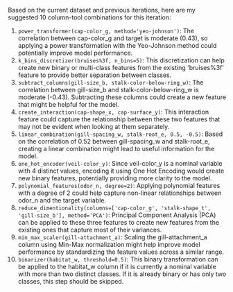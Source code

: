  Based on the current dataset and previous iterations, here are my suggested 10 column-tool combinations for this iteration:

1. `power_transformer(cap-color_g, method='yeo-johnson')`: The correlation between cap-color_g and target is moderate (0.43), so applying a power transformation with the Yeo-Johnson method could potentially improve model performance.
2. `k_bins_discretizer(bruises%3f, n_bins=5)`: This discretization can help create new binary or multi-class features from the existing 'bruises%3f' feature to provide better separation between classes.
3. `subtract_columns(gill-size_b, stalk-color-below-ring_w)`: The correlation between gill-size_b and stalk-color-below-ring_w is moderate (-0.43). Subtracting these columns could create a new feature that might be helpful for the model.
4. `create_interaction(cap-shape_x, cap-surface_y)`: This interaction feature could capture the relationship between these two features that may not be evident when looking at them separately.
5. `linear_combination(gill-spacing_w, stalk-root_e, 0.5, -0.5)`: Based on the correlation of 0.52 between gill-spacing_w and stalk-root_e, creating a linear combination might lead to useful information for the model.
6. `one_hot_encoder(veil-color_y)`: Since veil-color_y is a nominal variable with 4 distinct values, encoding it using One Hot Encoding would create new binary features, potentially providing more clarity to the model.
7. `polynomial_features(odor_n, degree=2)`: Applying polynomial features with a degree of 2 could help capture non-linear relationships between odor_n and the target variable.
8. `reduce_dimentionality(columns=['cap-color_g', 'stalk-shape_t', 'gill-size_b'], method='PCA')`: Principal Component Analysis (PCA) can be applied to these three features to create new features from the existing ones that capture most of their variances.
9. `min_max_scaler(gill-attachment_a)`: Scaling the gill-attachment_a column using Min-Max normalization might help improve model performance by standardizing the feature values across a similar range.
10. `binarizer(habitat_w, threshold=0.5)`: This binary transformation can be applied to the habitat_w column if it is currently a nominal variable with more than two distinct classes. If it is already binary or has only two classes, this step should be skipped.